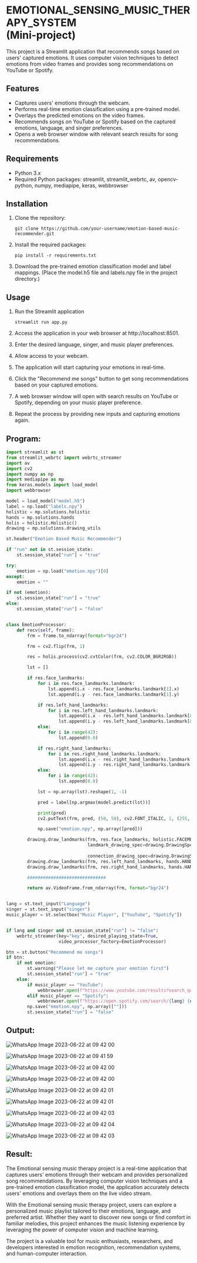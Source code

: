 # EMOTIONAL_SENSING_MUSIC_THERAPY_SYSTEM </br >(Mini-project)


This project is a Streamlit application that recommends songs based on users' captured emotions. It uses computer vision techniques to detect emotions from video frames and provides song recommendations on YouTube or Spotify.

## Features

- Captures users' emotions through the webcam.
- Performs real-time emotion classification using a pre-trained model.
- Overlays the predicted emotions on the video frames.
- Recommends songs on YouTube or Spotify based on the captured emotions, language, and singer preferences.
- Opens a web browser window with relevant search results for song recommendations.

## Requirements

- Python 3.x
- Required Python packages: streamlit, streamlit_webrtc, av, opencv-python, numpy, mediapipe, keras, webbrowser

## Installation

1. Clone the repository:

   ```shell
   git clone https://github.com/your-username/emotion-based-music-recommender.git

2. Install the required packages:

   ```shell
   pip install -r requirements.txt

3. Download the pre-trained emotion classification model and label mappings.
   (Place the model.h5 file and labels.npy file in the project directory.)

## Usage

1. Run the Streamlit application
   ```shell
   streamlit run app.py
   ```

2. Access the application in your web browser at http://localhost:8501.

3. Enter the desired language, singer, and music player preferences.

4. Allow access to your webcam.

5. The application will start capturing your emotions in real-time.

6. Click the "Recommend me songs" button to get song recommendations based on your captured emotions.

7. A web browser window will open with search results on YouTube or Spotify, depending on your music player preference.

8. Repeat the process by providing new inputs and capturing emotions again.

## Program:

```python
import streamlit as st
from streamlit_webrtc import webrtc_streamer
import av
import cv2
import numpy as np
import mediapipe as mp
from keras.models import load_model
import webbrowser

model = load_model("model.h5")
label = np.load("labels.npy")
holistic = mp.solutions.holistic
hands = mp.solutions.hands
holis = holistic.Holistic()
drawing = mp.solutions.drawing_utils

st.header("Emotion Based Music Recommender")

if "run" not in st.session_state:
    st.session_state["run"] = "true"

try:
    emotion = np.load("emotion.npy")[0]
except:
    emotion = ""

if not (emotion):
    st.session_state["run"] = "true"
else:
    st.session_state["run"] = "false"


class EmotionProcessor:
    def recv(self, frame):
        frm = frame.to_ndarray(format="bgr24")

        frm = cv2.flip(frm, 1)

        res = holis.process(cv2.cvtColor(frm, cv2.COLOR_BGR2RGB))

        lst = []

        if res.face_landmarks:
            for i in res.face_landmarks.landmark:
                lst.append(i.x - res.face_landmarks.landmark[1].x)
                lst.append(i.y - res.face_landmarks.landmark[1].y)

            if res.left_hand_landmarks:
                for i in res.left_hand_landmarks.landmark:
                    lst.append(i.x - res.left_hand_landmarks.landmark[8].x)
                    lst.append(i.y - res.left_hand_landmarks.landmark[8].y)
            else:
                for i in range(42):
                    lst.append(0.0)

            if res.right_hand_landmarks:
                for i in res.right_hand_landmarks.landmark:
                    lst.append(i.x - res.right_hand_landmarks.landmark[8].x)
                    lst.append(i.y - res.right_hand_landmarks.landmark[8].y)
            else:
                for i in range(42):
                    lst.append(0.0)

            lst = np.array(lst).reshape(1, -1)

            pred = label[np.argmax(model.predict(lst))]

            print(pred)
            cv2.putText(frm, pred, (50, 50), cv2.FONT_ITALIC, 1, (255, 0, 0), 2)

            np.save("emotion.npy", np.array([pred]))

        drawing.draw_landmarks(frm, res.face_landmarks, holistic.FACEMESH_TESSELATION,
                               landmark_drawing_spec=drawing.DrawingSpec(color=(0, 0, 255), thickness=-1,
                                                                         circle_radius=1),
                               connection_drawing_spec=drawing.DrawingSpec(thickness=1))
        drawing.draw_landmarks(frm, res.left_hand_landmarks, hands.HAND_CONNECTIONS)
        drawing.draw_landmarks(frm, res.right_hand_landmarks, hands.HAND_CONNECTIONS)

        ##############################

        return av.VideoFrame.from_ndarray(frm, format="bgr24")


lang = st.text_input("Language")
singer = st.text_input("singer")
music_player = st.selectbox("Music Player", ["YouTube", "Spotify"])


if lang and singer and st.session_state["run"] != "false":
    webrtc_streamer(key="key", desired_playing_state=True,
                    video_processor_factory=EmotionProcessor)

btn = st.button("Recommend me songs")
if btn:
    if not emotion:
        st.warning("Please let me capture your emotion first")
        st.session_state["run"] = "true"
    else:
        if music_player == "YouTube":
            webbrowser.open(f"https://www.youtube.com/results?search_query={lang}+{emotion}+song+{singer}")
        elif music_player == "Spotify":
            webbrowser.open(f"https://open.spotify.com/search/{lang} {emotion} song {singer}")
        np.save("emotion.npy", np.array([""]))
        st.session_state["run"] = "false"
```
## Output:

![WhatsApp Image 2023-06-22 at 09 42 00](https://github.com/ssp1707/Emotional-Sensing-Music-Therapy-using-ML-System/assets/75234965/f87a38c6-bbc6-48d3-ac8e-207918248f74)

![WhatsApp Image 2023-06-22 at 09 41 59](https://github.com/ssp1707/Emotional-Sensing-Music-Therapy-using-ML-System/assets/75234965/e6b52b02-fafb-458b-87f2-6537747f9670)

![WhatsApp Image 2023-06-22 at 09 42 00](https://github.com/ssp1707/Emotional-Sensing-Music-Therapy-using-ML-System/assets/75234965/bdab4d9e-1b0d-43dc-b56d-cd3c22ba6475)

![WhatsApp Image 2023-06-22 at 09 42 00](https://github.com/ssp1707/Emotional-Sensing-Music-Therapy-using-ML-System/assets/75234965/8b918bc7-be59-4c35-9bc3-fa262b4a40b2)


![WhatsApp Image 2023-06-22 at 09 42 01](https://github.com/ssp1707/Emotional-Sensing-Music-Therapy-using-ML-System/assets/75234965/a00ab8d9-d10d-451e-8df6-e9a4df245c14)

![WhatsApp Image 2023-06-22 at 09 42 01](https://github.com/ssp1707/Emotional-Sensing-Music-Therapy-using-ML-System/assets/75234965/c2a74b3b-91b0-4da9-a3b8-64b09814e05f)

![WhatsApp Image 2023-06-22 at 09 42 03](https://github.com/ssp1707/Emotional-Sensing-Music-Therapy-using-ML-System/assets/75234965/a3c789a0-a11d-4e28-bdbd-40e1c60810f6)

![WhatsApp Image 2023-06-22 at 09 42 04](https://github.com/ssp1707/Emotional-Sensing-Music-Therapy-using-ML-System/assets/75234965/8c9e8c01-a144-4369-b43d-8a0e6abf09b2)

![WhatsApp Image 2023-06-22 at 09 42 03](https://github.com/ssp1707/Emotional-Sensing-Music-Therapy-using-ML-System/assets/75234965/828984cc-5d42-4429-979b-e48963ababc2)

## Result:

The Emotional sensing music therapy project is a real-time application that captures users' emotions through their webcam and provides personalized song recommendations. By leveraging computer vision techniques and a pre-trained emotion classification model, the application accurately detects users' emotions and overlays them on the live video stream.

With the Emotional sensing music therapy project, users can explore a personalized music playlist tailored to their emotions, language, and preferred artist. Whether they want to discover new songs or find comfort in familiar melodies, this project enhances the music listening experience by leveraging the power of computer vision and machine learning.

The project is a valuable tool for music enthusiasts, researchers, and developers interested in emotion recognition, recommendation systems, and human-computer interaction.
